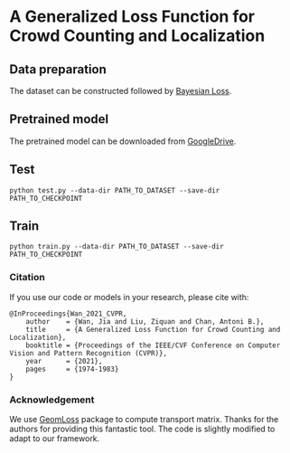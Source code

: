 # A Generalized Loss Function for Crowd Counting and Localization

## Data preparation
The dataset can be constructed followed by [Bayesian Loss](https://github.com/ZhihengCV/Bayesian-Crowd-Counting).

## Pretrained model
The pretrained model can be downloaded from [GoogleDrive](https://drive.google.com/drive/folders/1TJF2IeFPoeLzqNXKXXXK8nPH62HijZaS?usp=sharing).

## Test

```
python test.py --data-dir PATH_TO_DATASET --save-dir PATH_TO_CHECKPOINT
```

## Train

```
python train.py --data-dir PATH_TO_DATASET --save-dir PATH_TO_CHECKPOINT
```

### Citation
If you use our code or models in your research, please cite with:

```
@InProceedings{Wan_2021_CVPR,
    author    = {Wan, Jia and Liu, Ziquan and Chan, Antoni B.},
    title     = {A Generalized Loss Function for Crowd Counting and Localization},
    booktitle = {Proceedings of the IEEE/CVF Conference on Computer Vision and Pattern Recognition (CVPR)},
    year      = {2021},
    pages     = {1974-1983}
}
```

### Acknowledgement
We use [GeomLoss](https://www.kernel-operations.io/geomloss/) package to compute transport matrix. Thanks for the authors for providing this fantastic tool. The code is slightly modified to adapt to our framework.
